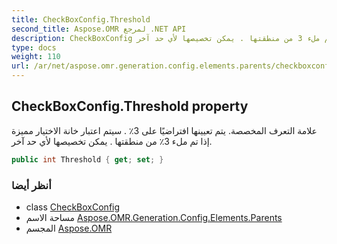 ```yaml
---
title: CheckBoxConfig.Threshold
second_title: Aspose.OMR لمرجع .NET API
description: CheckBoxConfig ملكية. علامة التعرف المخصصة. يتم تعيينها افتراضيًا على 3 . سيتم اعتبار خانة الاختيار مميزة إذا تم ملء 3 من منطقتها . يمكن تخصيصها لأي حد آخر.
type: docs
weight: 110
url: /ar/net/aspose.omr.generation.config.elements.parents/checkboxconfig/threshold/
---
```

## CheckBoxConfig.Threshold property

علامة التعرف المخصصة. يتم تعيينها افتراضيًا على 3٪ . سيتم اعتبار خانة الاختيار مميزة إذا تم ملء 3٪ من منطقتها . يمكن تخصيصها لأي حد آخر.

```csharp
public int Threshold { get; set; }
```

### أنظر أيضا

* class [CheckBoxConfig](../)
* مساحة الاسم [Aspose.OMR.Generation.Config.Elements.Parents](../../checkboxconfig/)
* المجسم [Aspose.OMR](../../../)


